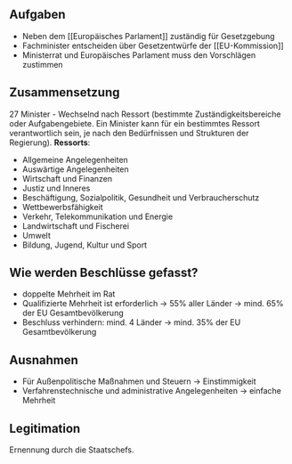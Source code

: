 
Aufgaben
---
- Neben dem [[Europäisches Parlament]] zuständig für Gesetzgebung 
- Fachminister entscheiden über Gesetzentwürfe der [[EU-Kommission]]
- Ministerrat und Europäisches Parlament muss den Vorschlägen zustimmen


Zusammensetzung
---
27 Minister - Wechselnd nach Ressort (bestimmte Zuständigkeitsbereiche oder Aufgabengebiete. Ein Minister kann für ein bestimmtes Ressort 
verantwortlich sein, je nach den Bedürfnissen und Strukturen der Regierung).
**Ressorts**: 
- Allgemeine Angelegenheiten 
- Auswärtige Angelegenheiten 
- Wirtschaft und Finanzen 
- Justiz und Inneres 
- Beschäftigung, Sozialpolitik, Gesundheit und Verbraucherschutz 
- Wettbewerbsfähigkeit 
- Verkehr, Telekommunikation und Energie 
- Landwirtschaft und Fischerei 
- Umwelt 
- Bildung, Jugend, Kultur und Sport


Wie werden Beschlüsse gefasst?
---
- doppelte Mehrheit im Rat 
- Qualifizierte Mehrheit ist erforderlich 
	-> 55% aller Länder 
	-> mind. 65% der EU Gesamtbevölkerung 
- Beschluss verhindern: mind. 4 Länder 
	-> mind. 35% der EU Gesamtbevölkerung


Ausnahmen
---
- Für Außenpolitische Maßnahmen und Steuern 
	-> Einstimmigkeit 
- Verfahrenstechnische und administrative Angelegenheiten 
	-> einfache Mehrheit


Legitimation
---
Ernennung durch die Staatschefs.

